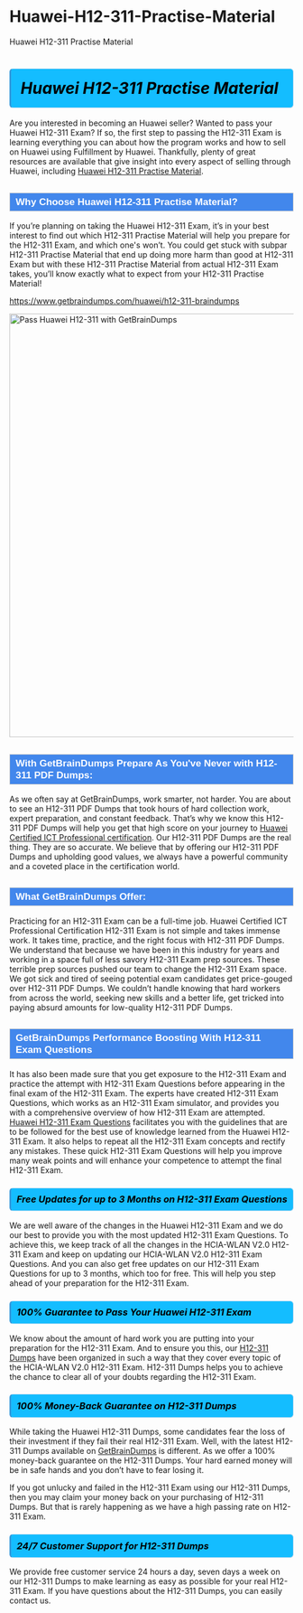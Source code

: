 # Huawei-H12-311-Practise-Material
Huawei H12-311 Practise Material
<h1><strong><span style="display: block; color: #000000; background: #14BDFF; border: 0.5px solid #AED6F1; border-left: 3px solid #3498DB; padding: .6em; border-radius: 6px;">                     <em>Huawei H12-311 <span class="exam_variation">Practise Material</span> </em>                </span></strong>            </h1>                        <p>Are you interested in becoming an Huawei seller? Wanted to pass your Huawei H12-311 Exam? If so, the first step to passing the H12-311 Exam is             learning everything you can about how the program works and how to sell on Huawei using Fulfillment by Huawei. Thankfully, plenty of great resources             are available that give insight into every aspect of selling through Huawei, including <a href="https://www.getbraindumps.com/huawei/h12-311-braindumps">Huawei H12-311 <span class="exam_variation">Practise Material</span></a>.</p>                        <h2 style="background: #4287ec; border: 1px solid #cccccc; padding: 5px 10px;">                <span style="color: #ffffff;">                    <span style="font-size: 11pt;">                        <span style="line-height: normal;">                            <span style="font-family: Calibri,sans-serif;">                                <strong>                                    <span style="font-size: 13.0pt;">Why Choose Huawei H12-311 <span class="exam_variation">Practise Material</span>?</span>                                </strong>                            </span>                        </span>                    </span>                </span>            </h2>                        <p>If you’re planning on taking the Huawei H12-311 Exam, it’s in your best interest to find out which H12-311 <span class="exam_variation">Practise Material</span> will help you prepare for the H12-311 Exam,             and which one's won’t. You could get stuck with subpar H12-311 <span class="exam_variation">Practise Material</span> that end up doing more harm than good at H12-311 Exam but with these H12-311 <span class="exam_variation">Practise Material</span>             from actual H12-311 Exam takes, you’ll know exactly what to expect from your H12-311 <span class="exam_variation">Practise Material</span>!</p>                                    <p><a href="https://www.getbraindumps.com/huawei/h12-311-braindumps">https://www.getbraindumps.com/huawei/h12-311-braindumps</a></p>                        <p><a href="https://www.getbraindumps.com/"><img src="https://www.getbraindumps.com/images/get-updated-exam-questions-with-discount-getbraindumps.jpg" class="postImage" alt="Pass Huawei H12-311 with GetBrainDumps" width="750"></a></p>                                        <h2 style="background: #4287ec; border: 1px solid #cccccc; padding: 5px 10px;">                <span style="color: #ffffff;">                    <span style="font-size: 11pt;">                        <span style="line-height: normal;">                            <span style="font-family: Calibri,sans-serif;">                                <strong>                                    <span style="font-size: 13.0pt;">With GetBrainDumps Prepare As You've Never with H12-311 <span class="exam_variation2">PDF Dumps</span>:</span>                                </strong>                            </span>                        </span>                    </span>                </span>            </h2>                        <p>As we often say at GetBrainDumps, work smarter, not harder. You are about to see an H12-311 <span class="exam_variation2">PDF Dumps</span> that took hours of hard collection work,             expert preparation, and constant feedback. That’s why we know this H12-311 <span class="exam_variation2">PDF Dumps</span> will help you get that high score on your journey to             <a href="https://www.getbraindumps.com/huawei/hcip-braindumps.html">Huawei Certified ICT Professional certification</a>. Our H12-311 <span class="exam_variation2">PDF Dumps</span> are the real thing. They are so accurate. We believe that by offering             our H12-311 <span class="exam_variation2">PDF Dumps</span> and upholding good values, we always have a powerful community and a coveted place in the certification world.</p>                        <h2 style="background: #4287ec; border: 1px solid #cccccc; padding: 5px 10px;">                <span style="color: #ffffff;">                    <span style="font-size: 11pt;">                        <span style="line-height: normal;">                            <span style="font-family: Calibri,sans-serif;">                                <strong>                                    <span style="font-size: 13.0pt;">What GetBrainDumps Offer:</span>                                </strong>                            </span>                        </span>                    </span>                </span>            </h2>                        <p>Practicing for an H12-311 Exam can be a full-time job. Huawei Certified ICT Professional Certification H12-311 Exam is not simple and takes immense work.             It takes time, practice, and the right focus with H12-311 <span class="exam_variation2">PDF Dumps</span>. We understand that because we have been in this industry for years and working in a             space full of less savory H12-311 Exam prep sources. These terrible prep sources pushed our team to change the H12-311 Exam space. We got sick and             tired of seeing potential exam candidates get price-gouged over H12-311 <span class="exam_variation2">PDF Dumps</span>. We couldn’t handle knowing that hard workers from across the world,             seeking new skills and a better life, get tricked into paying absurd amounts for low-quality H12-311 <span class="exam_variation2">PDF Dumps</span>.</p>                        <h2 style="background: #4287ec; border: 1px solid #cccccc; padding: 5px 10px;">                <span style="color: #ffffff;">                    <span style="font-size: 11pt;">                        <span style="line-height: normal;">                            <span style="font-family: Calibri,sans-serif;">                                <strong>                                    <span style="font-size: 13.0pt;">GetBrainDumps Performance Boosting With H12-311 <span class="exam_variation3">Exam Questions</span></span>                                </strong>                            </span>                        </span>                    </span>                </span>            </h2>                        <p>It has also been made sure that you get exposure to the H12-311 Exam and practice the attempt with H12-311 <span class="exam_variation3">Exam Questions</span> before appearing in             the final exam of the H12-311 Exam. The experts have created H12-311 <span class="exam_variation3">Exam Questions</span>, which works as an H12-311 Exam simulator, and provides you with             a comprehensive overview of how H12-311 Exam are attempted. <a href="https://www.getbraindumps.com/huawei-braindumps.html">Huawei H12-311 <span class="exam_variation3">Exam Questions</span></a> facilitates you with the guidelines that are to be followed             for the best use of knowledge learned from the Huawei H12-311 Exam. It also helps to repeat all the H12-311 Exam concepts and rectify any mistakes.             These quick H12-311 <span class="exam_variation3">Exam Questions</span> will help you improve many weak points and will enhance your competence to attempt the final H12-311 Exam.</p>                        <h3>                <strong>                    <span style="display: block; color: #000000; background: #14BDFF; border: 0.5px solid #AED6F1; border-left: 3px solid #3498DB; padding: .6em; border-radius: 6px;">                        <em>Free Updates for up to 3 Months on H12-311 <span class="exam_variation3">Exam Questions</span></em>                    </span>                </strong>            </h3>                        <p>We are well aware of the changes in the Huawei H12-311 Exam and we do our best to provide you with the most updated H12-311 <span class="exam_variation3">Exam Questions</span>.             To achieve this, we keep track of all the changes in the HCIA-WLAN V2.0 H12-311 Exam and keep on updating our             HCIA-WLAN V2.0 H12-311 <span class="exam_variation3">Exam Questions</span>. And you can also get free updates on our H12-311 <span class="exam_variation3">Exam Questions</span> for up to 3 months,             which too for free. This will help you step ahead of your preparation for the H12-311 Exam.</p>                        <h3>                <strong>                    <span style="display: block; color: #000000; background: #14BDFF; border: 0.5px solid #AED6F1; border-left: 3px solid #3498DB; padding: .6em; border-radius: 6px;">                        <em>100% Guarantee to Pass Your Huawei H12-311 Exam</em>                    </span>                </strong>            </h3>                        <p>We know about the amount of hard work you are putting into your preparation for the H12-311 Exam. And to ensure you this, our <a href="https://www.getbraindumps.com/huawei/h12-311-braindumps">H12-311 <span class="exam_variation4">Dumps</span></a>             have been organized in such a way that they cover every topic of the HCIA-WLAN V2.0 H12-311 Exam. H12-311 <span class="exam_variation4">Dumps</span>             helps you to achieve the chance to clear all of your doubts regarding the H12-311 Exam.</p>                        <h3>                <strong>                    <span style="display: block; color: #000000; background: #14BDFF; border: 0.5px solid #AED6F1; border-left: 3px solid #3498DB; padding: .6em; border-radius: 6px;">                        <em>100% Money-Back Guarantee on H12-311 <span class="exam_variation4">Dumps</span> </em>                    </span>                </strong>            </h3>                        <p>While taking the Huawei H12-311 <span class="exam_variation4">Dumps</span>, some candidates fear the loss of their investment if they fail their real H12-311 Exam. Well, with the latest             H12-311 <span class="exam_variation4">Dumps</span> available on <a href="https://www.getbraindumps.com/huawei/hcip-braindumps.html">GetBrainDumps</a> is different. As we offer a 100% money-back guarantee on the H12-311 <span class="exam_variation4">Dumps</span>. Your hard earned money will be             in safe hands and you don’t have to fear losing it.</p>                        <p>If you got unlucky and failed in the H12-311 Exam using our H12-311 <span class="exam_variation4">Dumps</span>, then you may claim your money back on your purchasing of H12-311 <span class="exam_variation4">Dumps</span>.             But that is rarely happening as we have a high passing rate on H12-311 Exam.</p>                        <h3>                <strong>                    <span style="display: block; color: #000000; background: #14BDFF; border: 0.5px solid #AED6F1; border-left: 3px solid #3498DB; padding: .6em; border-radius: 6px;">                        <em>24/7 Customer Support for H12-311 <span class="exam_variation4">Dumps</span></em>                    </span>                </strong>            </h3>                        <p>We provide free customer service 24 hours a day, seven days a week on our H12-311 <span class="exam_variation4">Dumps</span> to make learning as easy as possible for your             real H12-311 Exam. If you have questions about the H12-311 <span class="exam_variation4">Dumps</span>, you can easily contact us.</p>                    
